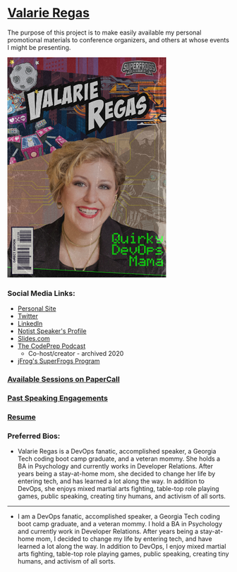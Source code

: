 # [Valarie Regas](https://valarieregas.com)

The purpose of this project is to make easily available my personal promotional materials to conference organizers, and others at whose events I might be presenting.

![Valarie Regas](Photos/SuperFrogs.png)

### Social Media Links:

- [Personal Site](https://valarieregas.com)
- [Twitter](https://twitter.com/ValarieRegas)
- [LinkedIn](https://www.linkedin.com/in/valarieregas/)
- [Notist Speaker's Profile](https://noti.st/valarieregas)
- [Slides.com](slides.com/valarieregas)
- [The CodePrep Podcast](https://www.codeprep.io/podcast/)
  - Co-host/creator - archived 2020
- [jFrog's SuperFrogs Program](https://jfrog.com/superfrogs/)

### [Available Sessions on PaperCall](https://www.papercall.io/speakers/valarieregas)

### [Past Speaking Engagements](https://github.com/ValarieR/Speakers-Bio/blob/master/PastSpeakingEngagements.md)

### [Resume](https://github.com/ValarieR/Speakers-Bio/blob/master/VRegasResumeCommunity.jpg)

### Preferred Bios:

- Valarie Regas is a DevOps fanatic, accomplished speaker, a Georgia Tech coding boot camp graduate, and a veteran mommy. She holds a BA in Psychology and currently works in Developer Relations. After years being a stay-at-home mom, she decided to change her life by entering tech, and has learned a lot along the way. In addition to DevOps, she enjoys mixed martial arts fighting, table-top role playing games, public speaking, creating tiny humans, and activism of all sorts.

---

- I am a DevOps fanatic, accomplished speaker, a Georgia Tech coding boot camp graduate, and a veteran mommy. I hold a BA in Psychology and currently work in Developer Relations. After years being a stay-at-home mom, I decided to change my life by entering tech, and have learned a lot along the way. In addition to DevOps, I enjoy mixed martial arts fighting, table-top role playing games, public speaking, creating tiny humans, and activism of all sorts.